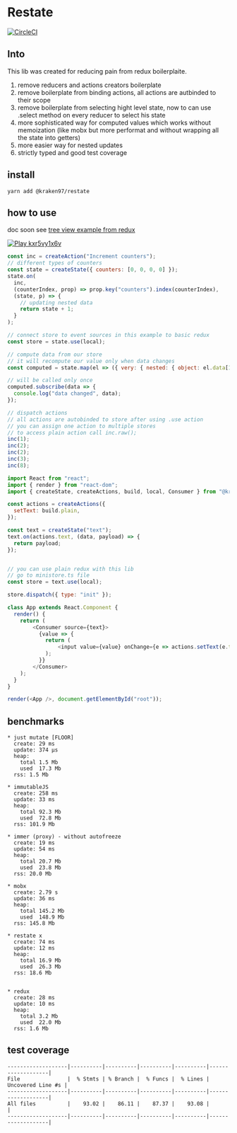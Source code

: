 # Restate

[![CircleCI](https://circleci.com/gh/zhDmitry/restate.svg?style=svg)](https://circleci.com/gh/zhDmitry/restate)

## Into

This lib was created for reducing pain from redux boilerplaite.

1.  remove reducers and actions creators boilerplate
2.  remove boilerplate from binding actions, all actions are autbinded to their scope
3.  remove boilerplate from selecting hight level state, now to can use .select method on every reducer to select his state
4.  more sophisticated way for computed values which works without memoization (like mobx but more performat and without wrapping all the state into getters)
5.  more easier way for nested updates
6.  strictly typed and good test coverage

## install

```
yarn add @kraken97/restate
```

## how to use

doc soon
see [tree view example from redux](https://github.com/zhDmitry/restate/tree/master/examples/tree/src)

[![Play kxr5vy1x6v](https://codesandbox.io/static/img/play-codesandbox.svg)](https://codesandbox.io/s/kxr5vy1x6v)

```js
const inc = createAction("Increment counters");
// different types of counters
const state = createState({ counters: [0, 0, 0, 0] });
state.on(
  inc,
  (counterIndex, prop) => prop.key("counters").index(counterIndex),
  (state, p) => {
    // updating nested data
    return state + 1;
  }
);

// connect store to event sources in this example to basic redux
const store = state.use(local);

// compute data from our store
// it will recompute our value only when data changes
const computed = state.map(el => ({ very: { nested: { object: el.data[1] } } }), true);

// will be called only once
computed.subscribe(data => {
  console.log("data changed", data);
});

// dispatch actions
// all actions are autobinded to store after using .use action
// you can assign one action to multiple stores
// to access plain action call inc.raw();
inc(1);
inc(2);
inc(2);
inc(3);
inc(8);
```

```js
import React from "react";
import { render } from "react-dom";
import { createState, createActions, build, local, Consumer } from "@kraken97/restate";

const actions = createActions({
  setText: build.plain,
});

const text = createState("text");
text.on(actions.text, (data, payload) => {
  return payload;
});


// you can use plain redux with this lib
// go to ministore.ts file
const store = text.use(local);

store.dispatch({ type: "init" });

class App extends React.Component {
  render() {
    return (
        <Consumer source={text}>
          {value => {
            return (
                <input value={value} onChange={e => actions.setText(e.target.value)} />;
            );
          }}
        </Consumer>
    );
  }
}

render(<App />, document.getElementById("root"));
```

## benchmarks

```
* just mutate [FLOOR]
  create: 29 ms
  update: 374 μs
  heap:
    total 1.5 Mb
    used  17.3 Mb
  rss: 1.5 Mb

* immutableJS
  create: 258 ms
  update: 33 ms
  heap:
    total 92.3 Mb
    used  72.8 Mb
  rss: 101.9 Mb

* immer (proxy) - without autofreeze
  create: 19 ms
  update: 54 ms
  heap:
    total 20.7 Mb
    used  23.8 Mb
  rss: 20.0 Mb

* mobx
  create: 2.79 s
  update: 36 ms
  heap:
    total 145.2 Mb
    used  148.9 Mb
  rss: 145.8 Mb

* restate x
  create: 74 ms
  update: 12 ms
  heap:
    total 16.9 Mb
    used  26.3 Mb
  rss: 18.6 Mb


* redux
  create: 28 ms
  update: 10 ms
  heap:
    total 3.2 Mb
    used  22.0 Mb
  rss: 1.6 Mb
```

## test coverage

```
-------------------|----------|----------|----------|----------|-------------------|
File               |  % Stmts | % Branch |  % Funcs |  % Lines | Uncovered Line #s |
-------------------|----------|----------|----------|----------|-------------------|
All files          |    93.02 |    86.11 |    87.37 |    93.08 |                   |
-------------------|----------|----------|----------|----------|-------------------|
```
